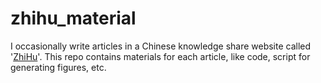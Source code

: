 # zhihu_material

I occasionally write articles in a Chinese knowledge share website called '[ZhiHu](https://www.zhihu.com/)'. This repo contains materials for each article, like code, script for generating figures, etc.
